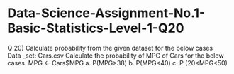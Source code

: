 # Data-Science-Assignment-No.1-Basic-Statistics-Level-1-Q20
Q 20) Calculate probability from the given dataset for the below cases  
Data _set: Cars.csv 
Calculate the probability of MPG of Cars for the below cases. MPG &lt;- Cars$MPG 
a. P(MPG>38) 
b. P(MPG&lt;40) 
c. P (20&lt;MPG&lt;50)
